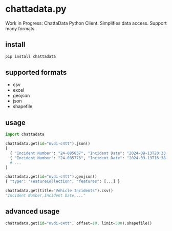 # chattadata.py
Work in Progress: ChattaData Python Client.  Simplifies data access.  Support many formats.

## install
```sh
pip install chattadata
```

## supported formats
- csv
- excel
- geojson
- json
- shapefile

## usage
```python
import chattadata

chattadata.get(id="nvdi-c4tt").json()
[
  { "Incident Number": "24-085837", "Incident Date": "2024-09-13T20:33:00.000", ... },
  { "Incident Number": "24-085776", "Incident Date": "2024-09-13T16:38:00.000", ... }
  # ...
]

chattadata.get(id="nvdi-c4tt").geojson()
{ "type": "FeatureCollection", "features": [...] }

chattadata.get(title="Vehicle Incidents").csv()
"Incident Number,Incident Date,..."
```

## advanced usage
```py
chattadata.get(id="nvdi-c4tt", offset=10, limit=500).shapefile()
```

